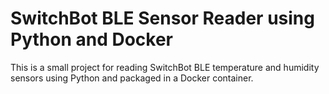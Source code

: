 # SwitchBot BLE Sensor Reader using Python and Docker

This is a small project for reading SwitchBot BLE temperature and humidity sensors using Python and packaged in a Docker container.

